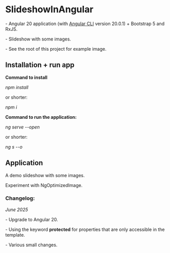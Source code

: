 # SlideshowInAngular

\- Angular 20 application (with [Angular CLI](https://github.com/angular/angular-cli) version 20.0.1) + Bootstrap 5 and RxJS.

\- Slideshow with some images.

\- See the root of this project for example image.

## Installation + run app

**Command to install**

_npm install_

or shorter:

_npm i_

**Command to run the application:**

_ng serve --open_

or shorter:

_ng s --o_

## Application

A demo slideshow with some images.

Experiment with NgOptimizedImage.

### **Changelog:**

_June 2025_

\- Upgrade to Angular 20. 

\- Using the keyword **protected** for properties that are only accessible in the template.

\- Various small changes.